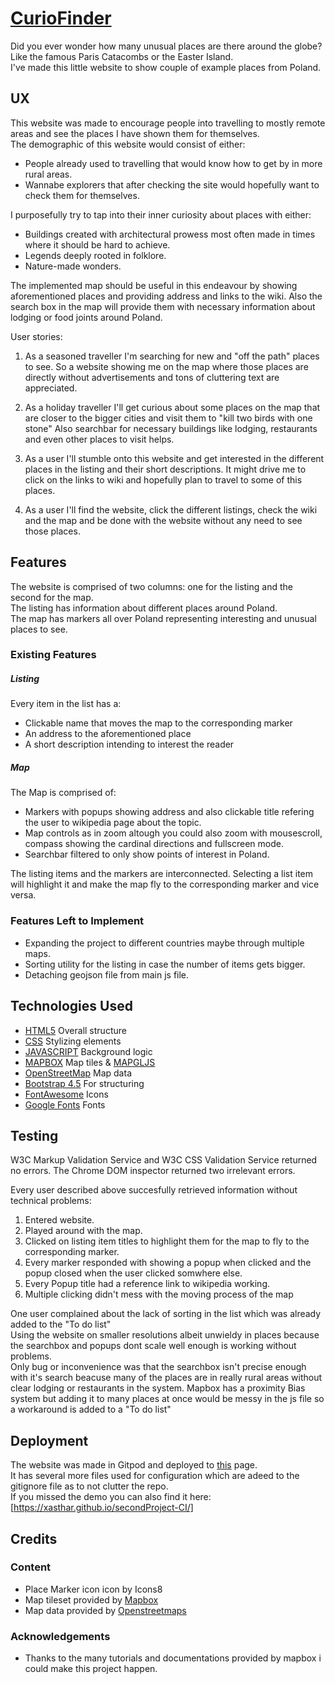 # [CurioFinder](https://xasthar.github.io/secondProject-CI/)

Did you ever wonder how many unusual places are there around the globe?\
Like the famous Paris Catacombs or the Easter Island.\
I've made this little website to show couple of example places from Poland.
 
## UX
 
This website was made to encourage people into travelling to mostly remote areas and see the places I have shown them for themselves.\
The demographic of this website would consist of either:

* People already used to travelling that would know how to get by in more rural areas.
* Wannabe explorers that after checking the site would hopefully want to check them for themselves.

I purposefully try to tap into their inner curiosity about places with either:

* Buildings created with architectural prowess most often made in times where it should be hard to achieve.
* Legends deeply rooted in folklore.
* Nature-made wonders.

The implemented map should be useful in this endeavour by showing aforementioned places and providing address and links to the wiki.
Also the search box in the map will provide them with necessary information about lodging or food joints around Poland.

User stories:
1. As a  seasoned traveller I'm searching for new and "off the path" places to see.
So a website showing me on the map where those places are directly without advertisements and tons of cluttering text are appreciated.

1. As a holiday traveller I'll get curious about some places on the map that are closer to the bigger cities and visit them to "kill two birds with one stone"
Also searchbar for necessary buildings like lodging, restaurants and even other places to visit helps.

1. As a user I'll stumble onto this website and get interested in the different places in the listing and their short descriptions.
It might drive me to click on the links to wiki and hopefully plan to travel to some of this places.

1. As a user I'll find the website, click the different listings, check the wiki and the map and be done with the website without any need to see those places.

## Features

The website is comprised of two columns: one for the listing and the second for the map.\
The listing has information about different places around Poland.\
The map has markers all over Poland representing interesting and unusual places to see.
 
### Existing Features

##### Listing 
Every item in the list has a:
* Clickable name that moves the map to the corresponding marker
* An address to the aforementioned place
* A short description intending to interest the reader

##### Map
The Map is comprised of:
* Markers with popups showing address and also clickable title refering the user to wikipedia page about the topic.
* Map controls as in zoom altough you could also zoom with mousescroll, compass showing the cardinal directions and fullscreen mode.
* Searchbar filtered to only show points of interest in Poland.

The listing items and the markers are interconnected.
Selecting a list item will highlight it and make the map fly to the corresponding marker and vice versa.

### Features Left to Implement

- Expanding the project to different countries maybe through multiple maps.
- Sorting utility for the listing in case the number of items gets bigger.
- Detaching geojson file from main js file.

## Technologies Used

* [HTML5](https://en.wikipedia.org/wiki/HTML5) Overall structure
* [CSS](https://en.wikipedia.org/wiki/Cascading_Style_Sheets) Stylizing elements
* [JAVASCRIPT](https://en.wikipedia.org/wiki/JavaScript) Background logic
* [MAPBOX](https://en.wikipedia.org/wiki/Mapbox) Map tiles & [MAPGLJS](https://docs.mapbox.com/mapbox-gl-js/api/)
* [OpenStreetMap](https://en.wikipedia.org/wiki/OpenStreetMap) Map data
* [Bootstrap 4.5](https://getbootstrap.com/) For structuring
* [FontAwesome](https://fontawesome.com/) Icons
* [Google Fonts](https://fonts.google.com/) Fonts

## Testing

W3C Markup Validation Service and W3C CSS Validation Service returned no errors.
The Chrome DOM inspector returned two irrelevant errors.

Every user described above succesfully retrieved information without technical problems:
1. Entered website.
1. Played around with the map.
1. Clicked on listing item titles to highlight them for the map to fly to the corresponding marker.
1. Every marker responded with showing a popup when clicked and the popup closed when the user clicked somwhere else.
1. Every Popup title had a reference link to wikipedia working.
1. Multiple clicking didn't mess with the moving process of the map

One user complained about the lack of sorting in the list which was already added to the "To do list"\
Using the website on smaller resolutions albeit unwieldy in places because the searchbox and popups dont scale well enough is working without problems.\
Only bug or inconvenience was that the searchbox isn't precise enough with it's search beacuse many of the places are in really rural areas without clear lodging or restaurants in the system.
Mapbox has a proximity Bias system but adding it to many places at once would be messy in the js file so a workaround is added to a "To do list"

## Deployment

The website was made in Gitpod and deployed to [this](https://github.com/Xasthar/secondProject-CI) page.\
It has several more files used for configuration which are adeed to the gitignore file as to not clutter the repo.\
If you missed the demo you can also find it here: [https://xasthar.github.io/secondProject-CI/]

## Credits

### Content

- Place Marker icon icon by Icons8
- Map tileset provided by [Mapbox](https://www.mapbox.com/about/maps/)
- Map data provided by [Openstreetmaps](https://www.openstreetmap.org/about/)

### Acknowledgements

- Thanks to the many tutorials and documentations provided by mapbox i could make this project happen.
